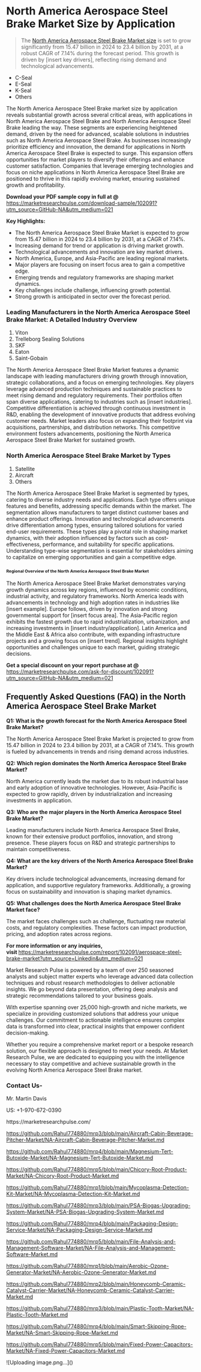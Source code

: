 <h1>North America Aerospace Steel Brake Market&nbsp;Size by Application</h1><blockquote><p>The <a href="https://marketresearchpulse.com/download-sample/102091?utm_source=GitHub-NA&amp;utm_medium=021">North America Aerospace Steel Brake Market size</a> is set to grow significantly from 15.47 billion in 2024 to 23.4 billion by 2031, at a robust CAGR of 7.14% during the forecast period. This growth is driven by [insert key drivers], reflecting rising demand and technological advancements.</p></blockquote><ul><li>C-Seal<li> E-Seal<li> K-Seal<li> Others</li></ul><p>The North America Aerospace Steel Brake market size by application reveals substantial growth across several critical areas, with applications in North America Aerospace Steel Brake and North America Aerospace Steel Brake leading the way. These segments are experiencing heightened demand, driven by the need for advanced, scalable solutions in industries such as North America Aerospace Steel Brake. As businesses increasingly prioritize efficiency and innovation, the demand for applications in North America Aerospace Steel Brake is expected to surge. This expansion offers opportunities for market players to diversify their offerings and enhance customer satisfaction. Companies that leverage emerging technologies and focus on niche applications in North America Aerospace Steel Brake are positioned to thrive in this rapidly evolving market, ensuring sustained growth and profitability.</p><p><strong>Download your PDF sample copy in full at @ </strong><a href="https://marketresearchpulse.com/download-sample/102091?utm_source=GitHub-NA&amp;utm_medium=021">https://marketresearchpulse.com/download-sample/102091?utm_source=GitHub-NA&amp;utm_medium=021</a></p><p><strong>Key Highlights: </strong></p><ul><li>The North America Aerospace Steel Brake Market is expected to grow from 15.47 billion in 2024 to 23.4 billion by 2031, at a CAGR of 7.14%.</li><li>Increasing demand for trend or application is driving market growth.</li><li>Technological advancements and innovation are key market drivers.</li><li>North America, Europe, and Asia-Pacific are leading regional markets.</li><li>Major players are focusing on insert focus area to gain a competitive edge.</li><li>Emerging trends and regulatory frameworks are shaping market dynamics.</li><li>Key challenges include challenge, influencing growth potential.</li><li>Strong growth is anticipated in sector over the forecast period.</li></ul><h3>Leading Manufacturers in the North America Aerospace Steel Brake Market: A Detailed Industry Overview</h3><ol><li>Viton</li><li>Trelleborg Sealing Solutions</li><li>SKF</li><li>Eaton</li><li>Saint-Gobain</li></ol><div class="flex max-w-full flex-col flex-grow"><div class="min-h-8 text-message flex w-full flex-col items-end gap-2 whitespace-normal break-words [.text-message+&amp;]:mt-5" dir="auto" data-message-author-role="assistant" data-message-id="fd8432e4-4910-450d-b182-61b7bfb0a01f" data-message-model-slug="gpt-4o"><div class="flex w-full flex-col gap-1 empty:hidden first:pt-[3px]"><div class="markdown prose w-full break-words dark:prose-invert light"><p>The North America Aerospace Steel Brake Market features a dynamic landscape with leading manufacturers driving growth through innovation, strategic collaborations, and a focus on emerging technologies. Key players leverage advanced production techniques and sustainable practices to meet rising demand and regulatory requirements. Their portfolios often span diverse applications, catering to industries such as [insert industries]. Competitive differentiation is achieved through continuous investment in R&amp;D, enabling the development of innovative products that address evolving customer needs. Market leaders also focus on expanding their footprint via acquisitions, partnerships, and distribution networks. This competitive environment fosters advancements, positioning the North America Aerospace Steel Brake Market for sustained growth.</p></div></div></div></div><h3>North America Aerospace Steel Brake Market by Types</h3><ol><li>Satellite<li> Aircraft<li> Others</li></ol><div class="flex max-w-full flex-col flex-grow"><div class="min-h-8 text-message flex w-full flex-col items-end gap-2 whitespace-normal break-words [.text-message+&amp;]:mt-5" dir="auto" data-message-author-role="assistant" data-message-id="084470be-0bb7-4664-bddf-5156b4f41249" data-message-model-slug="gpt-4o-mini"><div class="flex w-full flex-col gap-1 empty:hidden first:pt-[3px]"><div class="markdown prose w-full break-words dark:prose-invert light"><p>The North America Aerospace Steel Brake Market is segmented by types, catering to diverse industry needs and applications. Each type offers unique features and benefits, addressing specific demands within the market. The segmentation allows manufacturers to target distinct customer bases and enhance product offerings. Innovation and technological advancements drive differentiation among types, ensuring tailored solutions for varied end-user requirements. These types play a pivotal role in shaping market dynamics, with their adoption influenced by factors such as cost-effectiveness, performance, and suitability for specific applications. Understanding type-wise segmentation is essential for stakeholders aiming to capitalize on emerging opportunities and gain a competitive edge.</p></div></div></div></div><h3><span style="font-size: 11px;">Regional Overview of the North America Aerospace Steel Brake Market</span></h3><div class="flex max-w-full flex-col flex-grow"><div class="min-h-8 text-message flex w-full flex-col items-end gap-2 whitespace-normal break-words [.text-message+&amp;]:mt-5" dir="auto" data-message-author-role="assistant" data-message-id="e9038762-ce64-4e30-91c9-9bd413514231" data-message-model-slug="gpt-4o-mini"><div class="flex w-full flex-col gap-1 empty:hidden first:pt-[3px]"><div class="markdown prose w-full break-words dark:prose-invert light"><p>The North America Aerospace Steel Brake Market demonstrates varying growth dynamics across key regions, influenced by economic conditions, industrial activity, and regulatory frameworks. North America leads with advancements in technology and high adoption rates in industries like [insert example]. Europe follows, driven by innovation and strong governmental support for [insert focus area]. The Asia-Pacific region exhibits the fastest growth due to rapid industrialization, urbanization, and increasing investments in [insert industry/application]. Latin America and the Middle East &amp; Africa also contribute, with expanding infrastructure projects and a growing focus on [insert trend]. Regional insights highlight opportunities and challenges unique to each market, guiding strategic decisions.</p></div></div></div></div><p><strong>Get a special discount on your report purchase at @ </strong><a href="https://marketresearchpulse.com/ask-for-discount/102091?utm_source=GitHub-NA&amp;utm_medium=021">https://marketresearchpulse.com/ask-for-discount/102091?utm_source=GitHub-NA&amp;utm_medium=021</a></p><h2>Frequently Asked Questions (FAQ) in the North America Aerospace Steel Brake Market</h2><p><strong>Q1: What is the growth forecast for the North America Aerospace Steel Brake Market?</strong></p><p>The North America Aerospace Steel Brake Market is projected to grow from 15.47 billion in 2024 to 23.4 billion by 2031, at a CAGR of 7.14%. This growth is fueled by advancements in trends and rising demand across industries.</p><p><strong>Q2: Which region dominates the North America Aerospace Steel Brake Market?</strong></p><p>North America currently leads the market due to its robust industrial base and early adoption of innovative technologies. However, Asia-Pacific is expected to grow rapidly, driven by industrialization and increasing investments in application.</p><p><strong>Q3: Who are the major players in the North America Aerospace Steel Brake Market?</strong></p><p>Leading manufacturers include North America Aerospace Steel Brake, known for their extensive product portfolios, innovation, and strong presence. These players focus on R&amp;D and strategic partnerships to maintain competitiveness.</p><p><strong>Q4: What are the key drivers of the North America Aerospace Steel Brake Market?</strong></p><p>Key drivers include technological advancements, increasing demand for application, and supportive regulatory frameworks. Additionally, a growing focus on sustainability and innovation is shaping market dynamics.</p><p><strong>Q5: What challenges does the North America Aerospace Steel Brake Market face?</strong></p><p>The market faces challenges such as challenge, fluctuating raw material costs, and regulatory complexities. These factors can impact production, pricing, and adoption rates across regions.</p><p><strong>For more information or any inquiries, visit&nbsp;</strong><a href="https://marketresearchpulse.com/report/102091/aerospace-steel-brake-market?utm_source=Linkedin&utm_medium=021">https://marketresearchpulse.com/report/102091/aerospace-steel-brake-market?utm_source=Linkedin&utm_medium=021</a></p><p>Market Research Pulse is powered by a team of over 250 seasoned analysts and subject matter experts who leverage advanced data collection techniques and robust research methodologies to deliver actionable insights. We go beyond data presentation, offering deep analysis and strategic recommendations tailored to your business goals.</p><p>With expertise spanning over 25,000 high-growth and niche markets, we specialize in providing customized solutions that address your unique challenges. Our commitment to actionable intelligence ensures complex data is transformed into clear, practical insights that empower confident decision-making.</p><p>Whether you require a comprehensive market report or a bespoke research solution, our flexible approach is designed to meet your needs. At Market Research Pulse, we are dedicated to equipping you with the intelligence necessary to stay competitive and achieve sustainable growth in the evolving North America Aerospace Steel Brake market.</p><h3><strong>Contact Us-</strong></h3><p>Mr. Martin Davis</p><p>US: +1-970-672-0390</p><p>https://marketresearchpulse.com/</p><p><a href="https://github.com/Rahul774880/mrp3/blob/main/Aircraft-Cabin-Beverage-Pitcher-Market/NA-Aircraft-Cabin-Beverage-Pitcher-Market.md">https://github.com/Rahul774880/mrp3/blob/main/Aircraft-Cabin-Beverage-Pitcher-Market/NA-Aircraft-Cabin-Beverage-Pitcher-Market.md</a></p><p><a href="https://github.com/Rahul774880/mrp4/blob/main/Magnesium-Tert-Butoxide-Market/NA-Magnesium-Tert-Butoxide-Market.md">https://github.com/Rahul774880/mrp4/blob/main/Magnesium-Tert-Butoxide-Market/NA-Magnesium-Tert-Butoxide-Market.md</a></p><p><a href="https://github.com/Rahul774880/mrp5/blob/main/Chicory-Root-Product-Market/NA-Chicory-Root-Product-Market.md">https://github.com/Rahul774880/mrp5/blob/main/Chicory-Root-Product-Market/NA-Chicory-Root-Product-Market.md</a></p><p><a href="https://github.com/Rahul774880/mrp1/blob/main/Mycoplasma-Detection-Kit-Market/NA-Mycoplasma-Detection-Kit-Market.md">https://github.com/Rahul774880/mrp1/blob/main/Mycoplasma-Detection-Kit-Market/NA-Mycoplasma-Detection-Kit-Market.md</a></p><p><a href="https://github.com/Rahul774880/mrp3/blob/main/PSA-Biogas-Upgrading-System-Market/NA-PSA-Biogas-Upgrading-System-Market.md">https://github.com/Rahul774880/mrp3/blob/main/PSA-Biogas-Upgrading-System-Market/NA-PSA-Biogas-Upgrading-System-Market.md</a></p><p><a href="https://github.com/Rahul774880/mrp4/blob/main/Packaging-Design-Service-Market/NA-Packaging-Design-Service-Market.md">https://github.com/Rahul774880/mrp4/blob/main/Packaging-Design-Service-Market/NA-Packaging-Design-Service-Market.md</a></p><p><a href="https://github.com/Rahul774880/mrp5/blob/main/File-Analysis-and-Management-Software-Market/NA-File-Analysis-and-Management-Software-Market.md">https://github.com/Rahul774880/mrp5/blob/main/File-Analysis-and-Management-Software-Market/NA-File-Analysis-and-Management-Software-Market.md</a></p><p><a href="https://github.com/Rahul774880/mrp1/blob/main/Aerobic-Ozone-Generator-Market/NA-Aerobic-Ozone-Generator-Market.md">https://github.com/Rahul774880/mrp1/blob/main/Aerobic-Ozone-Generator-Market/NA-Aerobic-Ozone-Generator-Market.md</a></p><p><a href="https://github.com/Rahul774880/mrp2/blob/main/Honeycomb-Ceramic-Catalyst-Carrier-Market/NA-Honeycomb-Ceramic-Catalyst-Carrier-Market.md">https://github.com/Rahul774880/mrp2/blob/main/Honeycomb-Ceramic-Catalyst-Carrier-Market/NA-Honeycomb-Ceramic-Catalyst-Carrier-Market.md</a></p><p><a href="https://github.com/Rahul774880/mrp3/blob/main/Plastic-Tooth-Market/NA-Plastic-Tooth-Market.md">https://github.com/Rahul774880/mrp3/blob/main/Plastic-Tooth-Market/NA-Plastic-Tooth-Market.md</a></p><p><a href="https://github.com/Rahul774880/mrp4/blob/main/Smart-Skipping-Rope-Market/NA-Smart-Skipping-Rope-Market.md">https://github.com/Rahul774880/mrp4/blob/main/Smart-Skipping-Rope-Market/NA-Smart-Skipping-Rope-Market.md</a></p><p><a href="https://github.com/Rahul774880/mrp5/blob/main/Fixed-Power-Capacitors-Market/NA-Fixed-Power-Capacitors-Market.md">https://github.com/Rahul774880/mrp5/blob/main/Fixed-Power-Capacitors-Market/NA-Fixed-Power-Capacitors-Market.md</a></p>
![Uploading image.png…]()
